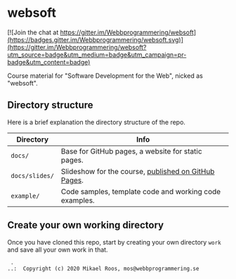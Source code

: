 # websoft

[![Join the chat at https://gitter.im/Webbprogrammering/websoft](https://badges.gitter.im/Webbprogrammering/websoft.svg)](https://gitter.im/Webbprogrammering/websoft?utm_source=badge&utm_medium=badge&utm_campaign=pr-badge&utm_content=badge)

Course material for "Software Development for the Web", nicked as "websoft".



## Directory structure

Here is a brief explanation the directory structure of the repo.

| Directory      | Info |
|----------------|------|
| `docs/`        | Base for GitHub pages, a website for static pages.
| `docs/slides/` | Slideshow for the course, [published on GitHub Pages](https://webbprogrammering.github.io/websoft/slides/).
| `example/`     | Code samples, template code and working code examples.



## Create your own working directory

Once you have cloned this repo, start by creating your own directory `work` and save all your own work in that.



```
 .
..:  Copyright (c) 2020 Mikael Roos, mos@webbprogrammering.se
```
